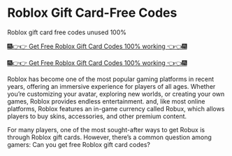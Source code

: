 # Roblox Gift Card-Free Codes

Roblox gift card free codes unused 100%

[🎆👉👉 Get Free Roblox Gift Card Codes 100% working 👈👈🎆](https://today.freegamingoffer.com/)

[🎆👉👉 Get Free Roblox Gift Card Codes 100% working 👈👈🎆](https://today.freegamingoffer.com/)

Roblox has become one of the most popular gaming platforms in recent years, offering an immersive experience for players of all ages. Whether you’re customizing your avatar, exploring new worlds, or creating your own games, Roblox provides endless entertainment. and, like most online platforms, Roblox features an in-game currency called Robux, which allows players to buy skins, accessories, and other premium content.

For many players, one of the most sought-after ways to get Robux is through Roblox gift cards. However, there’s a common question among gamers: Can you get free Roblox gift card codes?
